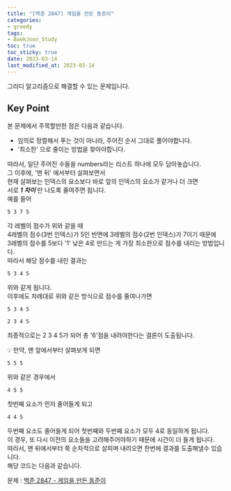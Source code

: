 ```yaml
---
title: "[백준 2847] 게임을 만든 동준이"
categories: 
- greedy
tags:
- BaekJoon_Study
toc: true
toc_sticky: true
date: 2023-03-14
last_modified_at: 2023-03-14
---
```


그리디 알고리즘으로 해결할 수 있는 문제입니다.

## Key Point
본 문제에서 주목할만한 점은 다음과 같습니다.  
- 임의로 정렬해서 푸는 것이 아니라, 주어진 순서 그대로 풀어야합니다.
- '최소한' 으로 줄이는 방법을 찾아야합니다.

따라서, 일단 주어진 수들을 numbers라는 리스트 하나에 모두 담아놓습니다.  
그 이후에, '맨 뒤' 에서부터 살펴보면서  
현재 살펴보는 인덱스의 요소보다 바로 앞의 인덱스의 요소가 같거나 더 크면  
서로 **_1 차이_** 만 나도록 줄여주면 됩니다.  
예를 들어   
```
5 3 7 5
```
각 레벨의 점수가 위와 같을 때  
4레벨의 점수(3번 인덱스)가 5인 반면에 3레벨의 점수(2번 인덱스)가 7이기 때문에  
3레벨의 점수를 5보다 '1' 낮은 4로 만드는 게 가장 최소한으로 점수를 내리는 방법입니다.  
따라서 해당 점수를 내린 결과는  
``` 
5 3 4 5
```
위와 같게 됩니다.  
이후에도 차례대로 위와 같은 방식으로 점수를 줄여나가면  
```
5 3 4 5
```
```
2 3 4 5
```
최종적으로는 2 3 4 5가 되어 총 '6'점을 내려야한다는 결론이 도출됩니다.  

:bulb: 만약, 맨 앞에서부터 살펴보게 되면 
```
5 5 5
```
위와 같은 경우에서  
```
4 5 5
```
첫번째 요소가 먼저 줄어들게 되고
```
4 4 5
```
두번째 요소도 줄어들게 되어 첫번째와 두번째 요소가 모두 4로 동일하게 됩니다.  
이 경우, 또 다시 이전의 요소들을 고려해주어야하기 때문에 시간이 더 들게 됩니다.  
따라서, 맨 뒤에서부터 쭉 순차적으로 살피며 내려오면 한번에 결과를 도출해낼수 있습니다.  
해당 코드는 다음과 같습니다.

문제 : [백준 2847 - 게임을 만든 동준이](https://www.acmicpc.net/problem/2847)

<script src="https://gist.github.com/Ryumaker/7188d99f5d79215bad958b3e6e316751.js"></script>


